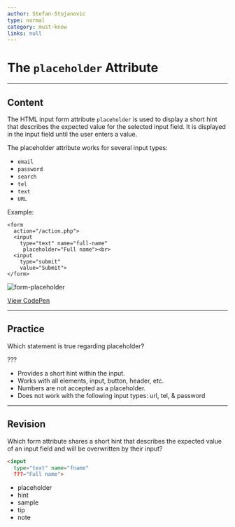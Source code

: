 ```yaml
---
author: Stefan-Stojanovic
type: normal
category: must-know
links: null
---
```


# The `placeholder` Attribute


---

## Content

The HTML input form attribute `placeholder` is used to display a short hint that describes the expected value for the selected input field. It is displayed in the input field until the user enters a value.

The placeholder attribute works for several input types:

- `email`
- `password`
- `search`
- `tel`
- `text`
- `URL`

Example:

```plain-text
<form
  action="/action.php">
  <input
    type="text" name="full-name"
     placeholder="Full name"><br>
  <input
    type="submit"
    value="Submit">
</form>
```

![form-placeholder](https://img.enkipro.com/a02fc73d00fa313cb1087ca07e1b5417.png)

[View CodePen](https://codepen.io/enkidevs/pen/LrMJqV)


---

## Practice

Which statement is true regarding placeholder?

???

- Provides a short hint within the input.
- Works with all elements, input, button, header, etc.
- Numbers are not accepted as a placeholder.
- Does not work with the following input types: url, tel, & password


---

## Revision

Which form attribute shares a short hint that describes the expected value of an input field and will be overwritten by their input?

```html
<input
  type="text" name="fname"
  ???="Full name">
```

- placeholder
- hint
- sample
- tip
- note
 
